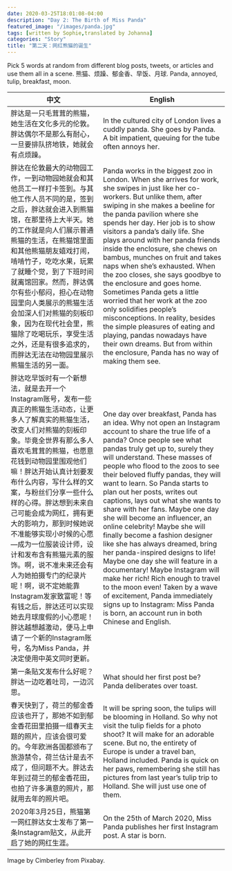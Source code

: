 ```yaml
---
date: 2020-03-25T18:01:08-04:00
description: "Day 2: The Birth of Miss Panda"
featured_image: "/images/panda.jpg"
tags: [written by Sophie,translated by Johanna]
categories: "Story"
title: "第二天：网红熊猫的诞生"
---
```


Pick 5 words at random from different blog posts, tweets, or articles and use them all in a scene. 熊猫、烦躁、郁金香、早饭、月球. Panda, annoyed, tulip, breakfast, moon.

中文 | English
---- | -----
胖达是一只毛茸茸的熊猫，她生活在文化多元的伦敦。胖达偶尔不是那么有耐心，一旦要排队挤地铁，她就会有点烦躁。 | In the cultured city of London lives a cuddly panda. She goes by Panda. A bit impatient, queuing for the tube often annoys her.
胖达在伦敦最大的动物园工作，一到动物园她就会和其他员工一样打卡签到。与其他工作人员不同的是，签到之后，胖达就会进入到熊猫馆，在那里待上大半天。她的工作就是向人们展示普通熊猫的生活，在熊猫馆里面和其他熊猫朋友嬉戏打闹，啃啃竹子，吃吃水果，玩累了就睡个觉，到了下班时间就离馆回家。然而，胖达偶尔有些小郁闷，担心在动物园里向人类展示的熊猫生活会加深人们对熊猫的刻板印象，因为在现代社会里，熊猫除了吃喝玩乐，享受生活之外，还是有很多追求的，而胖达无法在动物园里展示熊猫生活的另一面。 | Panda works in the biggest zoo in London. When she arrives for work, she swipes in just like her co-workers. But unlike them, after swiping in she makes a beeline for the panda pavilion where she spends her day. Her job is to show visitors a panda’s daily life. She plays around with her panda friends inside the enclosure, she chews on bambus, munches on fruit and takes naps when she’s exhausted. When the zoo closes, she says goodbye to the enclosure and goes home. Sometimes Panda gets a little worried that her work at the zoo only solidifies people’s misconceptions. In reality, besides the simple pleasures of eating and playing, pandas nowadays have their own dreams. But from within the enclosure, Panda has no way of making them see.
胖达吃早饭时有一个新想法，就是去开一个Instagram账号，发布一些真正的熊猫生活动态，让更多人了解真实的熊猫生活，改变人们对熊猫的刻板印象。毕竟全世界有那么多人喜欢毛茸茸的熊猫，也愿意花钱到动物园里围观他们嘛！胖达开始认真计划要发布什么内容，写什么样的文案，与粉丝们分享一些什么样的心得。胖达想到未来自己可能会成为网红，拥有更大的影响力，那到时候她说不准能够实现小时候的心愿—成为一位服装设计师，设计和发布含有熊猫元素的服饰。啊，说不准未来还会有人为她拍摄专门的纪录片呢！啊，说不定她能靠Instagram发家致富呢！等有钱之后，胖达还可以实现她去月球度假的小心愿呢！胖达越想越激动，便马上申请了一个新的Instagram账号，名为Miss Panda，并决定使用中英文同时更新。 | One day over breakfast, Panda has an idea. Why not open an Instagram account to share the true life of a panda? Once people see what pandas truly get up to, surely they will understand. These masses of people who flood to the zoos to see their beloved fluffy pandas, they will want to learn. So Panda starts to plan out her posts, writes out captions, lays out what she wants to share with her fans. Maybe one day she will become an influencer, an online celebrity! Maybe she will finally become a fashion designer like she has always dreamed, bring her panda-inspired designs to life! Maybe one day she will feature in a documentary! Maybe Instagram will make her rich! Rich enough to travel to the moon even! Taken by a wave of excitement, Panda immediately signs up to Instagram: Miss Panda is born, an account run in both Chinese and English.
第一条贴文发布什么好呢？胖达一边吃着吐司，一边沉思。 | What should her first post be? Panda deliberates over toast.
春天快到了，荷兰的郁金香应该也开了，那她不如到郁金香花田里拍摄一组春天主题的照片，应该会很可爱的。今年欧洲各国都颁布了旅游禁令，荷兰估计是去不成了，但问题不大。胖达去年到过荷兰的郁金香花田，也拍了许多满意的照片，那就用去年的照片吧。 | It will be spring soon, the tulips will be blooming in Holland. So why not visit the tulip fields for a photo shoot? It will make for an adorable scene. But no, the entirety of Europe is under a travel ban, Holland included. Panda is quick on her paws, remembering she still has pictures from last year’s tulip trip to Holland. She will just use one of them.
2020年3月25日，熊猫第一网红胖达女士发布了第一条Instagram贴文，从此开启了她的网红生涯。 | On the 25th of March 2020, Miss Panda publishes her first Instagram post. A star is born.

Image by Cimberley from Pixabay.
